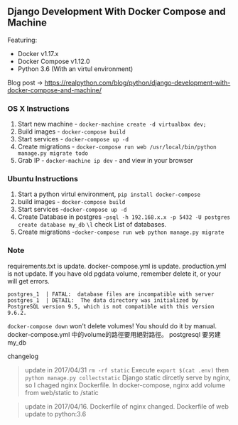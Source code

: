 ## Django Development With Docker Compose and Machine

Featuring:

- Docker v1.17.x
- Docker Compose v1.12.0
- Python 3.6 (With an virtul environment)

Blog post -> https://realpython.com/blog/python/django-development-with-docker-compose-and-machine/

### OS X Instructions

1. Start new machine - `docker-machine create -d virtualbox dev;`
1. Build images - `docker-compose build`
1. Start services - `docker-compose up -d`
1. Create migrations - `docker-compose run web /usr/local/bin/python manage.py migrate todo`
1. Grab IP - `docker-machine ip dev` - and view in your browser

### Ubuntu Instructions

1. Start a python virtul environment, `pip install docker-compose`
1. build images - `docker-compose build`
1. Start services -`docker-compose up -d`
1. Create Database in postgres -`psql -h 192.168.x.x -p 5432 -U postgres` `create database my_db` `\l` check List of databases.
1. Create migrations -`docker-compose run web python manage.py migrate`

### Note
requirements.txt is update.
docker-compose.yml is update.
production.yml is not update.
If you have old pgdata volume, remember delete it, or your will get errors.

```
postgres_1  | FATAL:  database files are incompatible with server
postgres_1  | DETAIL:  The data directory was initialized by PostgreSQL version 9.5, which is not compatible with this version 9.6.2.
```
`docker-compose down` won't delete volumes! You should do it by manual.
docker-compose.yml 中的volume的路徑要用絕對路徑。
postgresql 要另建my_db

changelog

> update in 2017/04/31
> `rm -rf static`
> Execute `export $(cat .env)` then `python manage.py collectstatic` 
> Django static dircetly serve by nginx, so I chaged nginx Dockerfile.
> In docker-compose, nginx add volume from web/static to /static 

> update in 2017/04/16.
> Dockerfile of nginx changed.
> Dockerfile of web update to python:3.6

